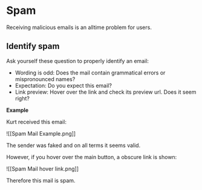 # Spam

Receiving malicious emails is an alltime problem for users.

## Identify spam

Ask yourself these question to properly identify an email:

* Wording is odd: Does the mail contain grammatical errors or mispronounced names?
* Expectation: Do you expect this email?
* Link preview: Hover over the link and check its preview url. Does it seem right?

**Example**

Kurt received this email:

![[Spam Mail Example.png]]

The sender was faked and on all terms it seems valid.

However, if you hover over the main button, a obscure link is shown:

![[Spam Mail hover link.png]]

Therefore this mail is spam.